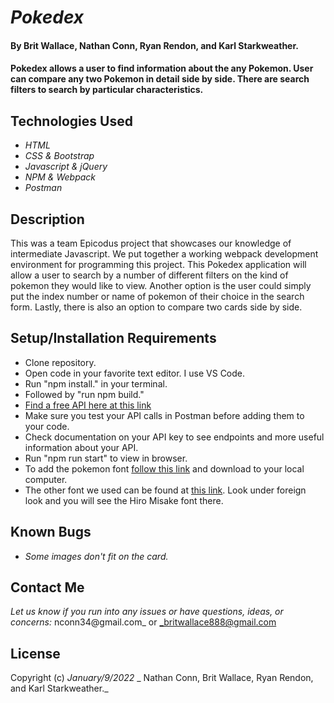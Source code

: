 # _Pokedex_

#### By **Brit Wallace, Nathan Conn, Ryan Rendon, and Karl Starkweather.**

#### Pokedex allows a user to find information about the any Pokemon. User can compare any two Pokemon in detail side by side. There are search filters to search by particular characteristics.


## Technologies Used

* _HTML_
* _CSS & Bootstrap_
* _Javascript & jQuery_
* _NPM & Webpack_
* _Postman_

## Description

This was a team Epicodus project that showcases our knowledge of intermediate Javascript. We put together a working webpack development environment for programming this project. This Pokedex application will allow a user to search by a number of different filters on the kind of pokemon they would like to view. Another option is the user could simply put the index number or name of pokemon of their choice in the search form. Lastly, there is also an option to compare two cards side by side. 

## Setup/Installation Requirements

* Clone repository.
* Open code in your favorite text editor. I use VS Code.
* Run "npm install." in your terminal.
* Followed by "run npm build."
* [Find a free API here at this link](https://pokeapi.co)
* Make sure you test your API calls in Postman before adding them to your code.
* Check documentation on your API key to see endpoints and more useful information about your API.
* Run "npm run start" to view in browser.
* To add the pokemon font [follow this link](https://fontmeme.com/pokemon-font/) and download to your local computer.
* The other font we used can be found at [this link](https://www.dafont.com/mtheme.php?id=2). Look under foreign look and you will see the Hiro Misake font there.

## Known Bugs

* _Some images don't fit on the card._

## Contact Me

_Let us know if you run into any issues or have questions, ideas, or concerns:_
 nconn34@gmail.com_ or _britwallace888@gmail.com

## License

Copyright (c) _January/9/2022_ _ Nathan Conn, Brit Wallace, Ryan Rendon, and Karl Starkweather._
